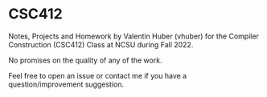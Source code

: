 # CSC412

Notes, Projects and Homework by Valentin Huber (vhuber) for the Compiler Construction (CSC412) Class at NCSU during Fall 2022.

No promises on the quality of any of the work.

Feel free to open an issue or contact me if you have a question/improvement suggestion.
